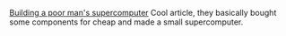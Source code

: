 [Building a poor man's supercomputer](https://l4rz.net/building-a-poor-mans-supercomputer/)
Cool article, they basically bought some components for cheap and made a small supercomputer.


